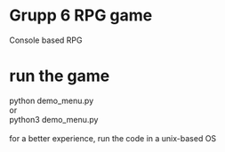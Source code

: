 # Grupp 6 RPG game

Console based RPG

# run the game
python demo_menu.py<br/>
or<br/>
python3 demo_menu.py<br/>
<br/>
for a better experience, run the code in a unix-based OS
